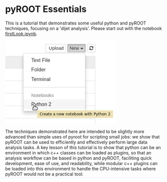 # pyROOT Essentials

This is a tutorial that demonstrates some useful python and pyROOT techniques, focusing on a 'dijet analysis'. Please start out with the notebook [firstLook.ipynb](firstLook.ipynb).

![New Notebook](new_notebook.png)

The techniques demonstrated here are intended to be slightly more advanced than simple uses of pyroot for scripting small jobs: we show that pyROOT can be used to efficiently and effectively perform large data analysis tasks. A key lesson of this tutorial is to show that python can be an environment in which c++ classes can be loaded as plugins, so that an analysis workflow can be based in python and pyROOT, faciliting quick development, ease of use, and readability, while modular c++ plugins can be loaded into this environment to handle the CPU-intensive tasks where pyROOT would not be a practical tool.  
